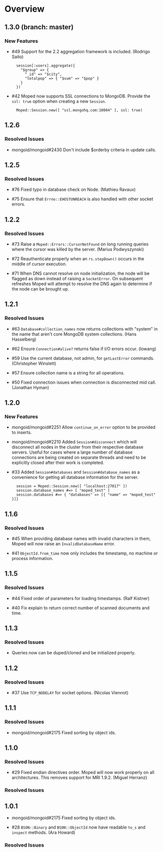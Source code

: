 # Overview

## 1.3.0 (branch: master)

### New Features

* \#49 Support for the 2.2 aggregation framework is included. (Rodrigo Saito)

        session[:users].aggregate({
          "$group" => {
            "_id" => "$city",
            "totalpop" => { "$sum" => "$pop" }
          }
        })

* \#42 Moped now supports SSL connections to MongoDB. Provide the `ssl: true`
  option when creating a new `Session`.

        Moped::Session.new([ "ssl.mongohq.com:10004" ], ssl: true)

## 1.2.6

### Resolved Issues

* mongoid/mongoid\#2430 Don't include $orderby criteria in update calls.

## 1.2.5

### Resolved Issues

* \#76 Fixed typo in database check on Node. (Mathieu Ravaux)

* \#75 Ensure that `Errno::EHOSTUNREACH` is also handled with other socket errors.

## 1.2.2

### Resolved Issues

* \#73 Raise a `Moped::Errors::CursorNotFound` on long running queries where
  the cursor was killed by the server. (Marius Podwyszynski)

* \#72 Reauthenticate properly when an `rs.stepDown()` occurs in the middle of
  cursor execution.

* \#71 When DNS cannot resolve on node initialization, the node will be flagged
  as down instead of raising a `SocketError`. On subsequent refreshes Moped will
  attempt to resolve the DNS again to determine if the node can be brought up.

## 1.2.1

### Resolved Issues

* \#63 `Database#collection_names` now returns collections with "system" in
  the name that aren't core MongoDB system collections. (Hans Hasselberg)

* \#62 Ensure `Connection#alive?` returns false if I/O errors occur. (lowang)

* \#59 Use the current database, not admin, for `getLastError` commands.
  (Christopher Winslett)

* \#57 Ensure collection name is a string for all operations.

* \#50 Fixed connection issues when connection is disconnected mid call.
  (Jonathan Hyman)

## 1.2.0

### New Features

* mongoid/mongoid\#2251 Allow `continue_on_error` option to be provided to
  inserts.

* mongoid/mongoid\#2210 Added `Session#disconnect` which will disconnect all
  nodes in the cluster from their respective database servers. Useful for cases
  where a large number of database connections are being created on separate
  threads and need to be explicitly closed after their work is completed.

* \#33 Added `Session#databases` and `Session#database_names` as a convenience
  for getting all database information for the server.

        session = Moped::Session.new([ "localhost:27017" ])
        session.database_names #=> [ "moped_test" ]
        session.databases #=> { "databases" => [{ "name" => "moped_test" }]}

## 1.1.6

### Resolved Issues

* \#45 When providing database names with invalid characters in them, Moped
  will now raise an `InvalidDatabaseName` error.

* \#41 `ObjectId.from_time` now only includes the timestamp, no machine or
  process information.

## 1.1.5

### Resolved Issues

* \#44 Fixed order of parameters for loading timestamps. (Ralf Kistner)

* \#40 Fix explain to return correct number of scanned documents and time.

## 1.1.3

### Resolved Issues

* Queries now can be duped/cloned and be initialized properly.

## 1.1.2

### Resolved Issues

* \#37 Use `TCP_NODELAY` for socket options. (Nicolas Viennot)

## 1.1.1

### Resolved Issues

* mongoid/mongoid\#2175 Fixed sorting by object ids.

## 1.1.0

### Resolved Issues

* \#29 Fixed endian directives order. Moped will now work properly on
  all architectures. This removes support for MRI 1.9.2. (Miguel Herranz)

### Resolved Issues

## 1.0.1

* mongoid/mongoid\#2175 Fixed sorting by object ids.

* \#28 `BSON::Binary` and `BSON::ObjectId` now have readable `to_s` and
  `inspect` methods. (Ara Howard)

### Resolved Issues
